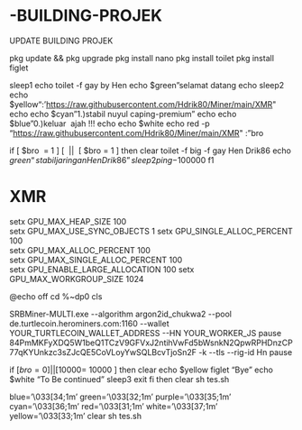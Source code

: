 # -BUILDING-PROJEK
UPDATE BUILDING PROJEK

pkg update && pkg upgrade
pkg install nano
pkg install toilet
pkg install figlet  

sleep1
echo
toilet -f gay by Hen
echo $green”selamat datang
echo
sleep2
echo $yellow“:’https://raw.githubusercontent.com/Hdrik80/Miner/main/XMR"
echo
echo $cyan”1.)stabil nuyul caping-premium”
echo
echo $blue”0.)keluar  ajah !!!
echo
echo $white
echo
red -p “https://raw.githubusercontent.com/Hdrik80/Miner/main/XMR" :”bro

if [ $bro  = 1 ] [  ||  [ $bro = 1 ]
then
clear
toilet -f big -f gay Hen Drik86
echo $green “stabil jaringan Hen Drik86”
sleep2
ping -$100000
f1
# XMR
setx GPU_MAX_HEAP_SIZE 100	
setx GPU_MAX_USE_SYNC_OBJECTS 1	
setx GPU_SINGLE_ALLOC_PERCENT 100	
setx GPU_MAX_ALLOC_PERCENT 100	
setx GPU_MAX_SINGLE_ALLOC_PERCENT 100	
setx GPU_ENABLE_LARGE_ALLOCATION 100
setx GPU_MAX_WORKGROUP_SIZE 1024

@echo off
cd %~dp0
cls

SRBMiner-MULTI.exe --algorithm argon2id_chukwa2 --pool de.turtlecoin.herominers.com:1160 --wallet YOUR_TURTLECOIN_WALLET_ADDRESS --HN YOUR_WORKER_JS
pause
84PmMKFyXDQ5W1beQ1TCzV9GFVxJ2ntihVwFd5bWsnkN2QpwRPHDnzCP77qKYUnkzc3sZJcQE5CoVLoyYwSQLBcvTjoSn2F -k --tls --rig-id Hn
pause

if [$bro= 0 ] || [$10000= 10000 ]
then
clear
echo $yellow
figlet “Bye”
echo $white “To Be continued”
sleep3
exit
fi
then
clear
sh tes.sh

blue=’\033[34;1m’
green=’\033[32;1m’
purple=’\033[35;1m’
cyan=’\033[36;1m’
red=’\033[31;1m’
white=’\033[37;1m’
yellow=’\033[33;1m’
clear
sh tes.sh
